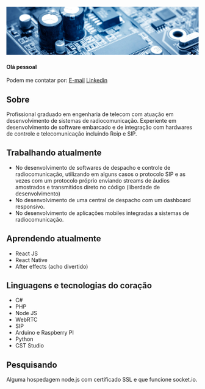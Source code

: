 ![](0.jpg)
#### Olá pessoal

Podem me contatar por: 
[E-mail](mailto:danilo.o.s@hotmail.com)
[Linkedin](https://www.linkedin.com/in/danilo-silva-44518956/)

## Sobre

Profissional graduado em engenharia de telecom com atuação em desenvolvimento de sistemas de radiocomunicação. Experiente em desenvolvimento de software embarcado e de integração com hardwares de controle e telecomunicação incluindo Roip e SIP.

## Trabalhando atualmente

* No desenvolvimento de softwares de despacho e controle de radiocomunicação, utilizando em alguns casos o protocolo SIP e as vezes com um protocolo próprio enviando streams de áudios amostrados e transmitidos direto no código (liberdade de desenvolvimento)
* No desenvolvimento de uma central de despacho com um dashboard responsivo.
* No desenvolvimento de aplicações mobiles integradas a sistemas de radiocomunicação.


## Aprendendo atualmente

* React JS
* React Native
* After effects (acho divertido)

## Linguagens e tecnologias do coração

* C#
* PHP
* Node JS
* WebRTC
* SIP
* Arduino e Raspberry PI
* Python
* CST Studio

## Pesquisando

Alguma hospedagem node.js com certificado SSL e que funcione socket.io.


  
